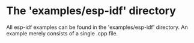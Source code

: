 # The 'examples/esp-idf' directory
All esp-idf examples can be found in the 'examples/esp-idf' directory. An example merely consists of a single .cpp file.